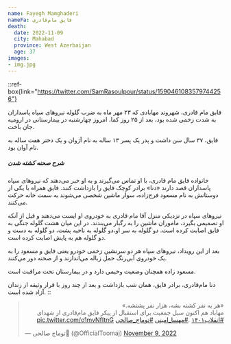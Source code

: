 ```yaml
---
name: Fayegh Mamghaderi
nameFa: فایق مام‌قادری
death:
  date: 2022-11-09
  city: Mahabad
  province: West Azerbaijan
  age: 37
images:
- img.jpg
---
```


::ref-box{link="https://twitter.com/SamRasoulpour/status/1590461083579744256"}

فایق مام قادری، شهروند مهابادی که ۲۳ مهر ماه به ضرب گلوله نیروهای سپاه پاسداران به شدت زخمی شده بود، بعد از ۲۵ روز کما، امروز چهارشنبه در بیمارستانی در ارومیه جان باخت.

فایق، ۳۷ سال سن داشت و پدر یک پسر ۱۳ ساله به نام آژوان و یک دختر هفت ساله به نام آوان بود.


##### شرح صحنه کشته شدن

خانواده فایق مام قادری، با او تماس می‌گیرند و به او خبر می‌دهند که نیروهای سپاه پاسداران قصد دارند «دنا» برادر کوچک فایق را بازداشت کنند. فایق همراه با یکی از دوستانش به نام مسعود فرج‌زاده، سوار ماشین شخصی می‌شوند به سمت خانه حرکت می‌کنند.

نیروهای سپاه در نزدیکی منزل آقا مام قادری به خودروی او ایست می‌دهند و قبل از آنکه او تصمیمی بگیرد، ماموران ماشین را به رگبار می‌بندند. در این میان هشت گلوله جنگی به فایق اصابت کرده است. دو گلوله به سر او،دو گلوله به ناحیه پشت، دو گلوله به دست و دو گلوله هم به پایش اصابت کرده است.

بعد از این رویداد، نیروهای سپاه هر دو سرنشین زخمی خودرو یعنی فایق و مسعود را به یک خودروی آبی‌رنگ حمل زباله می‌اندازند و از صحنه دور می‌کنند.

مسعود زاده همچنان وضعیت وخیمی دارد و در بیمارستان تحت مراقبت است.

دنا مام‌قادری، برادر فایق، همان شب بازداشت و بعد از چند روز با قرار وثیقه از زندان آزاد شده است.
::

<blockquote class="twitter-tweet"><p lang="fa" dir="rtl">«هر یه نفر کشته بشه، هزار نفر پشتشه.»<br>مهاباد هم اکنون سیل جمعیت برای استقبال از پیکر فایق مام‌قادری از شهدای <a href="https://twitter.com/hashtag/%D8%A7%D9%86%D9%82%D9%84%D8%A7%D8%A8%DB%B1%DB%B4%DB%B0%DB%B1?src=hash&amp;ref_src=twsrc%5Etfw">#انقلاب۱۴۰۱</a> .<a href="https://twitter.com/hashtag/%D9%85%D9%87%D8%B3%D8%A7_%D8%A7%D9%85%DB%8C%D9%86%DB%8C?src=hash&amp;ref_src=twsrc%5Etfw">#مهسا_امینی</a> <a href="https://twitter.com/hashtag/%D8%AA%D9%88%D9%85%D8%A7%D8%AC_%D8%B5%D8%A7%D9%84%D8%AD%DB%8C?src=hash&amp;ref_src=twsrc%5Etfw">#توماج_صالحی</a> <a href="https://t.co/o1mvNfItnG">pic.twitter.com/o1mvNfItnG</a></p>&mdash; توماج صالحی🌋 (@OfficialToomaj) <a href="https://twitter.com/OfficialToomaj/status/1590463153707499520?ref_src=twsrc%5Etfw">November 9, 2022</a></blockquote> <script async src="https://platform.twitter.com/widgets.js" charset="utf-8"></script>